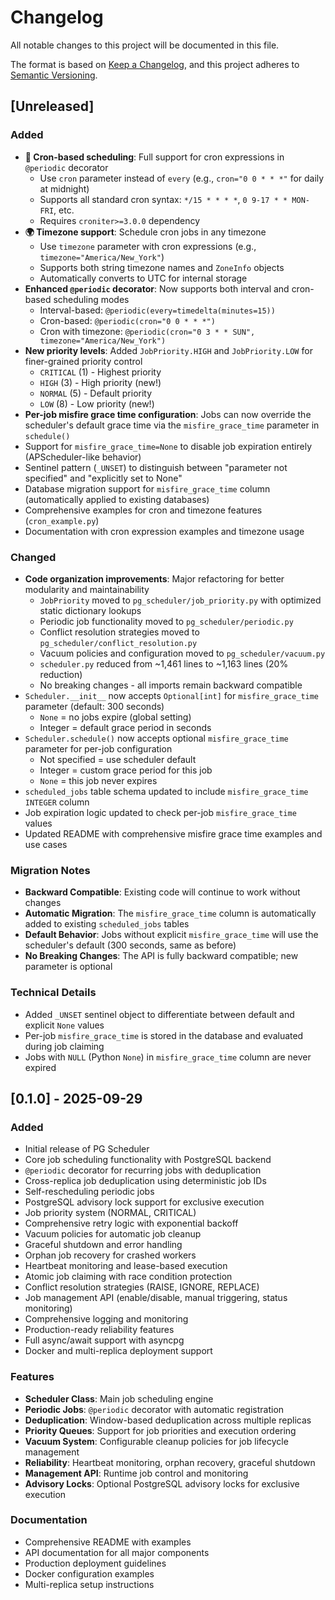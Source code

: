 # Changelog

All notable changes to this project will be documented in this file.

The format is based on [Keep a Changelog](https://keepachangelog.com/en/1.0.0/),
and this project adheres to [Semantic Versioning](https://semver.org/spec/v2.0.0.html).

## [Unreleased]

### Added
- **🎉 Cron-based scheduling**: Full support for cron expressions in `@periodic` decorator
  - Use `cron` parameter instead of `every` (e.g., `cron="0 0 * * *"` for daily at midnight)
  - Supports all standard cron syntax: `*/15 * * * *`, `0 9-17 * * MON-FRI`, etc.
  - Requires `croniter>=3.0.0` dependency
- **🌍 Timezone support**: Schedule cron jobs in any timezone
  - Use `timezone` parameter with cron expressions (e.g., `timezone="America/New_York"`)
  - Supports both string timezone names and `ZoneInfo` objects
  - Automatically converts to UTC for internal storage
- **Enhanced `@periodic` decorator**: Now supports both interval and cron-based scheduling modes
  - Interval-based: `@periodic(every=timedelta(minutes=15))`
  - Cron-based: `@periodic(cron="0 0 * * *")`
  - Cron with timezone: `@periodic(cron="0 3 * * SUN", timezone="America/New_York")`
- **New priority levels**: Added `JobPriority.HIGH` and `JobPriority.LOW` for finer-grained priority control
  - `CRITICAL` (1) - Highest priority
  - `HIGH` (3) - High priority (new!)
  - `NORMAL` (5) - Default priority
  - `LOW` (8) - Low priority (new!)
- **Per-job misfire grace time configuration**: Jobs can now override the scheduler's default grace time via the `misfire_grace_time` parameter in `schedule()`
- Support for `misfire_grace_time=None` to disable job expiration entirely (APScheduler-like behavior)
- Sentinel pattern (`_UNSET`) to distinguish between "parameter not specified" and "explicitly set to None"
- Database migration support for `misfire_grace_time` column (automatically applied to existing databases)
- Comprehensive examples for cron and timezone features (`cron_example.py`)
- Documentation with cron expression examples and timezone usage

### Changed
- **Code organization improvements**: Major refactoring for better modularity and maintainability
  - `JobPriority` moved to `pg_scheduler/job_priority.py` with optimized static dictionary lookups
  - Periodic job functionality moved to `pg_scheduler/periodic.py`
  - Conflict resolution strategies moved to `pg_scheduler/conflict_resolution.py`
  - Vacuum policies and configuration moved to `pg_scheduler/vacuum.py`
  - `scheduler.py` reduced from ~1,461 lines to ~1,163 lines (20% reduction)
  - No breaking changes - all imports remain backward compatible
- `Scheduler.__init__` now accepts `Optional[int]` for `misfire_grace_time` parameter (default: 300 seconds)
  - `None` = no jobs expire (global setting)
  - Integer = default grace period in seconds
- `Scheduler.schedule()` now accepts optional `misfire_grace_time` parameter for per-job configuration
  - Not specified = use scheduler default
  - Integer = custom grace period for this job
  - `None` = this job never expires
- `scheduled_jobs` table schema updated to include `misfire_grace_time INTEGER` column
- Job expiration logic updated to check per-job `misfire_grace_time` values
- Updated README with comprehensive misfire grace time examples and use cases

### Migration Notes
- **Backward Compatible**: Existing code will continue to work without changes
- **Automatic Migration**: The `misfire_grace_time` column is automatically added to existing `scheduled_jobs` tables
- **Default Behavior**: Jobs without explicit `misfire_grace_time` will use the scheduler's default (300 seconds, same as before)
- **No Breaking Changes**: The API is fully backward compatible; new parameter is optional

### Technical Details
- Added `_UNSET` sentinel object to differentiate between default and explicit `None` values
- Per-job `misfire_grace_time` is stored in the database and evaluated during job claiming
- Jobs with `NULL` (Python `None`) in `misfire_grace_time` column are never expired

## [0.1.0] - 2025-09-29

### Added
- Initial release of PG Scheduler
- Core job scheduling functionality with PostgreSQL backend
- `@periodic` decorator for recurring jobs with deduplication
- Cross-replica job deduplication using deterministic job IDs
- Self-rescheduling periodic jobs
- PostgreSQL advisory lock support for exclusive execution
- Job priority system (NORMAL, CRITICAL)
- Comprehensive retry logic with exponential backoff
- Vacuum policies for automatic job cleanup
- Graceful shutdown and error handling
- Orphan job recovery for crashed workers
- Heartbeat monitoring and lease-based execution
- Atomic job claiming with race condition protection
- Conflict resolution strategies (RAISE, IGNORE, REPLACE)
- Job management API (enable/disable, manual triggering, status monitoring)
- Comprehensive logging and monitoring
- Production-ready reliability features
- Full async/await support with asyncpg
- Docker and multi-replica deployment support

### Features
- **Scheduler Class**: Main job scheduling engine
- **Periodic Jobs**: `@periodic` decorator with automatic registration
- **Deduplication**: Window-based deduplication across multiple replicas  
- **Priority Queues**: Support for job priorities and execution ordering
- **Vacuum System**: Configurable cleanup policies for job lifecycle management
- **Reliability**: Heartbeat monitoring, orphan recovery, graceful shutdown
- **Management API**: Runtime job control and monitoring
- **Advisory Locks**: Optional PostgreSQL advisory locks for exclusive execution

### Documentation
- Comprehensive README with examples
- API documentation for all major components
- Production deployment guidelines
- Docker configuration examples
- Multi-replica setup instructions
